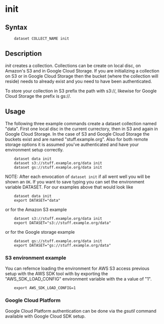 
# init

## Syntax

```
    dataset COLLECT_NAME init
```

## Description

_init_ creates a collection. Collections can be create on local 
disc, on Amazon's S3 and in Google Cloud Storage. If you are 
initializing a collection on S3 or in Google Cloud Storage then 
the bucket (where the collection will reside) needs to already 
exist and you need to have been authenticated.

To store your collection in S3 prefix the path with s3://, likewise 
for Google Cloud Storage the prefix is gs://.

## Usage

The following three example commands create a dataset collection 
named "data".  First one local disc in the current currectory, 
then in S3 and again in Google Cloud Storage. In the case of S3 
and Google Cloud Storage the buckets exist and are named 
"stuff.example.org". Also for both remote storage options it is 
assumed you've authenticated and have your environment setup 
correctly.

```
    dataset data init
    dataset s3://stuff.example.org/data init
    dataset gs://stuff.example.org/data init
```

NOTE: After each envocation of `dataset init` if all went well 
you will be shown an `OK`. If you want to save typing you can 
set the environment variable DATASET.  For our examples above 
that would look like

```
    dataset data init
    export DATASET="data"
```

or for the Amazon S3 example

```
    dataset s3://stuff.example.org/data init
    export DATASET="s3://stuff.example.org/data"
```

or for the Google storage example

```
    dataset gs://stuff.example.org/data init
    export DATASET="gs://stuff.example.org/data"
```

### S3 environment example

You can refernce loading the environment for AWS S3 access 
previous setup with the AWS SDK tool with by exporting 
the "AWS_SDK_LOAD_CONFIG" environment variable with the a 
value of "1".

```shell
    export AWS_SDK_LOAD_CONFIG=1
```

### Google Cloud Platform

Google Cloud Platform authentication can be done via the _gsutil_ 
command available with Google Cloud SDK setup.

